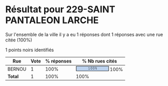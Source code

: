 # Résultat pour 229-SAINT PANTALEON LARCHE

Sur l'ensemble de la ville il y a eu 1 réponses dont 1 réponses avec une rue citée (100%)

1 points noirs identifiés

| Rue | Vote | % réponses | % Nb rues cités|
|-----|------|------------|----------------|
| BERNOU | 1 | 100% | <img src="../../img/bar_100.gif" />&nbsp;100%|
| **Total** | 1 | 100% | 100%|
